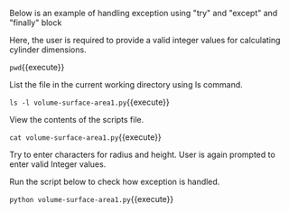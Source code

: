 Below is an example of handling exception using "try" and "except" and "finally" block

Here, the user is required to provide a valid integer values for calculating cylinder dimensions.

`
pwd
`{{execute}}

List the file in the current working directory using ls command.

`
ls -l volume-surface-area1.py
`{{execute}}

View the contents of the scripts file.

`
cat volume-surface-area1.py
`{{execute}}


Try to enter characters for radius and height. User is again prompted to enter valid Integer values.

Run the script below to check how exception is handled.

`
python volume-surface-area1.py
`{{execute}}

